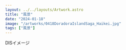 ```yaml
---
layout: ../../layouts/Artwork.astro
title: "風景"
date: "2024-01-18"
image: "/artworks/0418DoradoraIslandSaga_Haikei.jpg"
tags: ["風景"]
---
```


DISイメージ